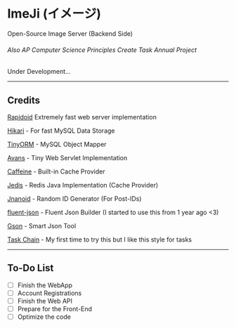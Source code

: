 # ImeJi (イメージ)

Open-Source Image Server (Backend Side)

###### Also AP Computer Science Principles Create Task Annual Project
Under Development...

---
## Credits 
[Rapidoid](https://github.com/rapidoid/rapidoid) Extremely fast web server implementation

[Hikari](https://github.com/brettwooldridge/HikariCP/) - For fast MySQL Data Storage

[TinyORM](https://github.com/tokuhirom/tinyorm) - MySQL Object Mapper

[Avans](https://github.com/tokuhirom/avans) - Tiny Web Servlet Implementation

[Caffeine](https://github.com/ben-manes/caffeine) - Built-in Cache Provider

[Jedis](https://github.com/xetorthio/jedis) - Redis Java Implementation (Cache Provider)

[Jnanoid](https://github.com/aventrix/jnanoid) - Random ID Generator (For Post-IDs)

[fluent-json](https://github.com/BrynCooke/fluent-json) - Fluent Json Builder (I started to use this from 1 year ago <3)

[Gson](https://github.com/google/gson) - Smart Json Tool

[Task Chain](https://github.com/aikar/TaskChain) - My first time to try this but I like this style for tasks

---
## To-Do List
- [ ] Finish the WebApp
- [ ] Account Registrations
- [ ] Finish the Web API
- [ ] Prepare for the Front-End
- [ ] Optimize the code
